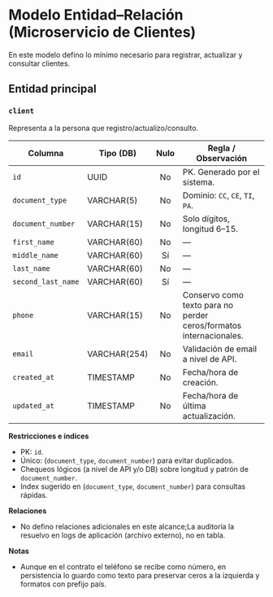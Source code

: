 # Modelo Entidad–Relación (Microservicio de Clientes)

En este modelo defino lo mínimo necesario para registrar, actualizar y consultar clientes.

## Entidad principal

### `client`
Representa a la persona que registro/actualizo/consulto.

| Columna            | Tipo (DB)     | Nulo | Regla / Observación |
|--------------------|---------------|:----:|---------------------|
| `id`               | UUID          |  No  | PK. Generado por el sistema. |
| `document_type`    | VARCHAR(5)    |  No  | Dominio: `CC`, `CE`, `TI`, `PA`. |
| `document_number`  | VARCHAR(15)   |  No  | Solo dígitos, longitud 6–15. |
| `first_name`       | VARCHAR(60)   |  No  | — |
| `middle_name`      | VARCHAR(60)   | Sí   | — |
| `last_name`        | VARCHAR(60)   |  No  | — |
| `second_last_name` | VARCHAR(60)   | Sí   | — |
| `phone`            | VARCHAR(15)   |  No  | Conservo como texto para no perder ceros/formatos internacionales. |
| `email`            | VARCHAR(254)  |  No  | Validación de email a nivel de API. |
| `created_at`       | TIMESTAMP     |  No  | Fecha/hora de creación. |
| `updated_at`       | TIMESTAMP     |  No  | Fecha/hora de última actualización. |

**Restricciones e índices**
- PK: `id`.
- Único: (`document_type`, `document_number`) para evitar duplicados.
- Chequeos lógicos (a nivel de API y/o DB) sobre longitud y patrón de `document_number`.
- Index sugerido en (`document_type`, `document_number`) para consultas rápidas.

**Relaciones**
- No defino relaciones adicionales en este alcance;La auditoría la resuelvo en logs de aplicación (archivo externo), no en tabla.

**Notas**
- Aunque en el contrato el teléfono se recibe como número, en persistencia lo guardo como texto para preservar ceros a la izquierda y formatos con prefijo país.
